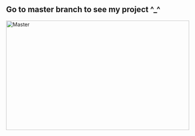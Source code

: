## Go to master branch to see my project ^_^


<img src="https://encrypted-tbn0.gstatic.com/images?q=tbn:ANd9GcQyNmGoVip2DutjO7RUTP27bDm4dHtjMPgUug&usqp=CAU" alt="Master" width="500" height="300">
